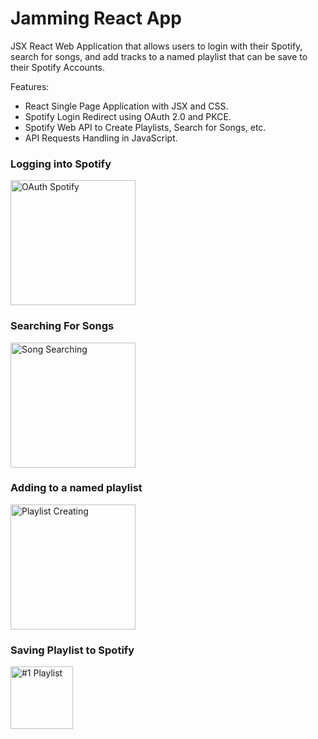 # Jamming React App 
JSX React Web Application that allows users to login with their Spotify, search for songs, and add tracks to a named playlist that can be save to their Spotify Accounts. 

Features: 

- React Single Page Application with JSX and CSS. 
- Spotify Login Redirect using OAuth 2.0 and PKCE. 
- Spotify Web API to Create Playlists, Search for Songs, etc. 
- API Requests Handling in JavaScript. 

### Logging into Spotify

<img width="200" alt="OAuth Spotify" src="https://github.com/user-attachments/assets/6ad59348-5177-4b6f-92f9-8b040e793044">

### Searching For Songs

<img width="200" alt="Song Searching" src="https://github.com/user-attachments/assets/2650020f-b55a-4e3b-a9ed-6c8957e1eac7">

### Adding to a named playlist

<img width="200" alt="Playlist Creating" src="https://github.com/user-attachments/assets/6bba92ec-1330-4361-b131-03022c63d954">

### Saving Playlist to Spotify

<img width="100" alt="#1 Playlist" src="https://github.com/user-attachments/assets/f244d272-430d-48c1-8d34-8e25bf6cc54b">

